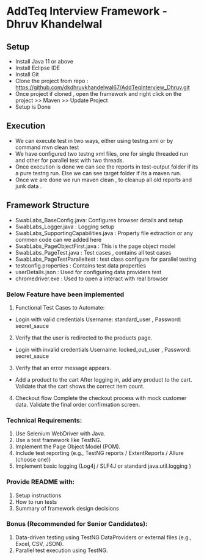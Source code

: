 
# AddTeq Interview Framework - Dhruv Khandelwal

## Setup
- Install Java 11 or above 
- Install Eclipse IDE 
- Install Git 
- Clone the project from repo : https://github.com/dkdhruvkhandelwal67/AddTeqInterview_Dhruv.git
- Once project if cloned , open the framework and right click on the project >> Maven >> Update Project 
- Setup is Done 

## Execution 
- We  can execute test in two ways, either using testng.xml or by command mvn clean test 
- We have configured two testng xml files, one for single threaded run and other for parallel test with two threads.
- Once execution is done we can see the reports in test-output folder if its a pure testng run. Else we can see target folder if its a maven run.
- Once we are done we run maven clean , to cleanup all old reports and junk data .

## Framework Structure 

- SwabLabs_BaseConfig.java: Configures browser details and setup
- SwabLabs_Logger.java : Logging setup
- SwabLabs_SupportingCapabilities.java : Property file extraction or any commen code can we added here
- SwabLabs_PageObjectFirst.java : This is the page object model
- SwabLabs_PageTest.java : Test cases , contains all test cases 
- SwabLabs_PageTestParalleltest : test class configure for parallel testing 
- testconfig.properties : Contains test data properties 
- userDetails.json : Used for configuring data providers test
- chromedriver.exe : Used to open a interact with real browser


### Below Feature have been implemented 

1. Functional Test Cases to Automate:
- Login with valid credentials
Username: standard_user , Password: secret_sauce


2. Verify that the user is redirected to the products page.
- Login with invalid credentials
Username: locked_out_user , Password: secret_sauce

3. Verify that an error message appears.
- Add a product to the cart
After logging in, add any product to the cart.
Validate that the cart shows the correct item count.

4. Checkout flow
Complete the checkout process with mock customer data.
Validate the final order confirmation screen.


### Technical Requirements:
1. Use Selenium WebDriver with Java.
2. Use a test framework like TestNG.
3. Implement the Page Object Model (POM).
4. Include test reporting (e.g., TestNG reports / ExtentReports / Allure (choose one))
5. Implement basic logging (Log4j / SLF4J or standard java.util.logging )


### Provide README with:
1. Setup instructions
2. How to run tests
3. Summary of framework design decisions

### Bonus (Recommended for Senior Candidates):
1. Data-driven testing using TestNG DataProviders or external files (e.g., Excel, CSV, JSON).
2. Parallel test execution using TestNG.
